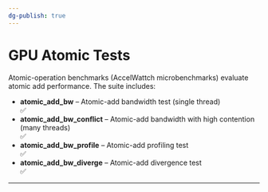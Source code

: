 ```yaml
---
dg-publish: true
---
```


# GPU Atomic Tests

Atomic-operation benchmarks (AccelWattch microbenchmarks) evaluate atomic add performance. The suite includes:

- **atomic_add_bw** – Atomic-add bandwidth test (single thread)  
	 ✅
- **atomic_add_bw_conflict** – Atomic-add bandwidth with high contention (many threads)  
	 ✅
- **atomic_add_bw_profile** – Atomic-add profiling test  
	 ✅
- **atomic_add_bw_diverge** – Atomic-add divergence test  
	 ✅
---
